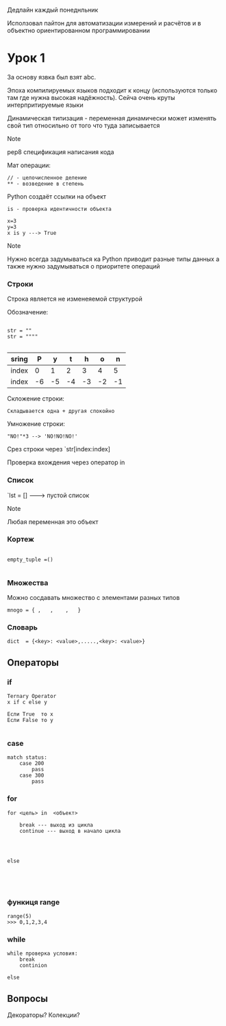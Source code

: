 


Дедлайн каждый понеднльник 


Исползовал пайтон для автоматизации измерений и расчётов и в объектно ориентированном программировании 

# Урок 1

За основу язвка был взят abc.

Эпоха компилируемых языков подходит к концу (используются только там где нужна высокая надёжность). Сейча очень круты интерпритируемые языки

Динамическая типизация - переменная динамически может изменять свой тип относильно от того что туда записывается

> [!Note]
> pep8 спецификация написания кода

Мат операции: 
```
// - целочисленное деление
** - возведение в степень
```


Python  создаёт ссылки на объект 
```
is - проверка идентичности объекта

x=3
y=3
x is y ---> True
```



> [!Note]
> Нужно всегда задумываться ка Python приводит разные типы данных а также нужно задумываться о приоритете операций


### Строки
Строка является не изменеяемой структурой

Обозначение:
```

str = ""
str = """"


```

|sring|P|y|t|h|o|n|
|-|-|-|-|-|-|-|
|index|0|1|2|3|4|5|
|index|-6|-5|-4|-3|-2|-1|

Скложение строки:
```
Складывается одна + другая спокойно 
```

Умножение строки:
```
"NO!"*3 --> 'NO!NO!NO!'
```


Срез строки через `str[index:index]

Проверка вхождения через оператор in



### Список

`lst = [] ---> пустой список


> [!Note]
> Любая переменная это объект


### Кортеж

```

empty_tuple =()


```

### Множества
Можно сосдавать множество с элементами разных типов

```
mnogo = { ,   ,    ,   }
```

### Словарь

```
dict  = {<key>: <value>,.....,<key>: <value>}

```



## Операторы

### if
```
Ternary Operator
x if c else y

Если True  то x
Если False то y


```



### case 

```
match status:
	case 200
		pass
	case 300
		pass
```



### for 

```
for <цель> in  <объект>

	break --- выход из цикла
	continue --- выход в начало цикла
	



else





```



### функиця range

```
range(5)
>>> 0,1,2,3,4
```


### while

```
while проверка условия:
	break
	continion

else

```



## Вопросы
Декораторы?
Колекции?






